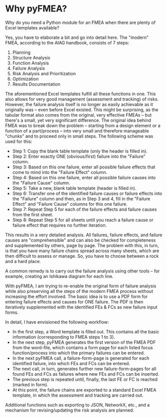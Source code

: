 # Why pyFMEA?
Why do you need a Python module for an FMEA when there are plenty of Excel templates available?

Yes, you have to elaborate a bit and go into detail here. The "modern" FMEA, according to the AIAG handbook, consists of 7 steps:

1. Planning
2. Structure Analysis
3. Function Analysis
4. Failure Analysis
5. Risk Analysis and Prioritization
6. Optimization
7. Results Documentation

The aforementioned Excel templates fulfill all these functions in one. This also allows for very good management (assessment and tracking) of risks. However, the failure analysis itself is no longer as easily achievable as it originally was – even before Excel existed. This might be surprising, as the tabular format also comes from the original, very effective FMEAs – but there's a small, yet very significant difference. The original idea behind FMEA was to break down the problem – starting from a design element or a function of a part/process – into very small and therefore manageable "chunks" and to proceed only in small steps. The following scheme was used for this:

- Step 1: Copy the blank table template (only the header is filled in).
- Step 2: Enter exactly ONE (obvious/first) failure into the "Failure" column.
- Step 3: Based on this one failure, enter all possible failure effects that come to mind into the "Failure Effect" column.
- Step 4: Based on this one failure, enter all possible failure causes into the "Failure Cause" column.
- Step 5: Take a new, blank table template (header is filled in).
- Step 6: Transfer one of the identified failure causes or failure effects into the "Failure" column and then, as in Step 3 and 4, fill in the "Failure Effect" and "Failure Cause" columns for this one failure.
- Step 7: Repeat Step 5 for each of the failure effects and failure causes from the first sheet.
- Step 8: Repeat Step 5 for all sheets until you reach a failure cause or failure effect that requires no further iteration.

This results in a very detailed analysis. All failures, failure effects, and failure causes are "comprehensible" and can also be checked for completeness and supplemented by others, page by page. The problem with this, in turn, is that you have many failure chains spread across many sheets, which are then difficult to assess or manage. So, you have to choose between a rock and a hard place.

A common remedy is to carry out the failure analysis using other tools – for example, creating an Ishikawa diagram for each line.

With pyFMEA, I am trying to re-enable the original form of failure analysis while also preserving all the steps of the modern FMEA process without increasing the effort involved. The basic idea is to use a PDF form for entering failure effects and causes for ONE failure. The PDF is then iteratively supplemented with the identified FEs & FCs as new failure input forms.

In detail, I have envisioned the following workflow:

- In the first step, a Word template is filled out. This contains all the basic information (corresponding to FMEA steps 1 to 3).
- In the next step, pyFMEA generates the first version of the FMEA PDF from the word-file, which contains a form page for each listed focus function/process into which the primary failures can be entered.
- In the next pyFMEA call, a failure-form-page is generated for each identified failure, into which FEs and FCs can be entered.
- The next call, in turn, generates further new failure-form-pages for all found FEs and FCs as failures where new FEs and FCs can be inserted.
- The previous step is repeated until, finally, the last FE or FC is reached (marked in form).
- At this point, the failure chains are exported to a standard Excel FMEA template, in which the assessment and tracking are carried out.

Additional functions such as exporting to JSON, NetworkX, etc., and a mechanism for revising/updating the risk analysis are planned.
